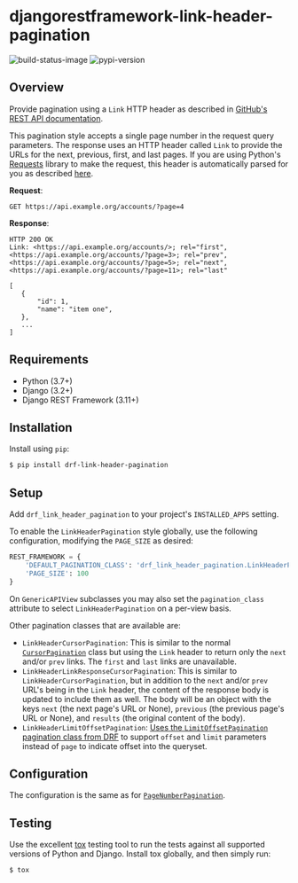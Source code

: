# djangorestframework-link-header-pagination

![build-status-image][build-status-image] ![pypi-version][pypi-version]

## Overview

Provide pagination using a `Link` HTTP header as described in [GitHub's REST API documentation][github-pagination].

This pagination style accepts a single page number in the request query parameters. The response uses an HTTP header called `Link` to provide the URLs for the next, previous, first, and last pages. If you are using Python's [Requests][requests] library to make the request, this header is automatically parsed for you as described [here][requests-link-header].

**Request**:

    GET https://api.example.org/accounts/?page=4

**Response**:

    HTTP 200 OK
    Link: <https://api.example.org/accounts/>; rel="first", <https://api.example.org/accounts/?page=3>; rel="prev", <https://api.example.org/accounts/?page=5>; rel="next", <https://api.example.org/accounts/?page=11>; rel="last"

    [
       {
           "id": 1,
           "name": "item one",
       },
       ...
    ]

## Requirements

 -  Python (3.7+)
 -  Django (3.2+)
 -  Django REST Framework (3.11+)

## Installation

Install using ``pip``:

```bash
$ pip install drf-link-header-pagination
```

## Setup

Add `drf_link_header_pagination` to your project's `INSTALLED_APPS` setting.

To enable the `LinkHeaderPagination` style globally, use the following configuration, modifying the `PAGE_SIZE` as desired:

```python
REST_FRAMEWORK = {
    'DEFAULT_PAGINATION_CLASS': 'drf_link_header_pagination.LinkHeaderPagination',
    'PAGE_SIZE': 100
}
```

On `GenericAPIView` subclasses you may also set the `pagination_class` attribute to select `LinkHeaderPagination` on a per-view basis.

Other pagination classes that are available are:

- `LinkHeaderCursorPagination`: This is similar to the normal [`CursorPagination`](cursor-pagination) class but using the `Link` header to return only the `next` and/or `prev` links. The `first` and `last` links are unavailable.
- `LinkHeaderLinkResponseCursorPagination`: This is similar to
  `LinkHeaderCursorPagination`, but in addition to the `next` and/or `prev` URL's being in the `Link` header, the content of the response body is updated to include them as well. The body will be an object with the keys `next` (the next page's URL or None), `previous` (the previous page's URL or None), and `results` (the original content of the body).
- `LinkHeaderLimitOffsetPagination`: [Uses the `LimitOffsetPagination` pagination class from DRF](https://www.django-rest-framework.org/api-guide/pagination/#limitoffsetpagination) to support `offset` and `limit` parameters instead of `page` to indicate offset into the queryset. 

## Configuration

The configuration is the same as for
[`PageNumberPagination`](page-number-pagination-configuration).

## Testing

Use the excellent [tox](tox) testing tool to run the tests
against all supported versions of Python and Django. Install tox
globally, and then simply run:

```bash
$ tox
```

[build-status-image]: https://secure.travis-ci.org/tbeadle/django-rest-framework-link-header-pagination.svg?branch=master
[pypi-version]: https://img.shields.io/pypi/v/drf-link-header-pagination/.svg
[github-pagination]: https://docs.github.com/en/rest/guides/traversing-with-pagination
[requests]: http://docs.python-requests.org
[requests-link-header]: http://docs.python-requests.org/en/master/user/advanced/#link-headers
[page-number-pagination-configuration]: http://www.django-rest-framework.org/api-guide/pagination/#pagenumberpagination
[cursor-pagination]: https://www.django-rest-framework.org/api-guide/pagination/#cursorpagination
[tox]: http://tox.readthedocs.org/en/latest/
